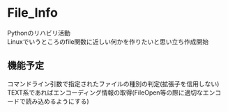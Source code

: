 # File_Info

Pythonのリハビリ活動  
Linuxでいうところのfile関数に近しい何かを作りたいと思い立ち作成開始  

## 機能予定

コマンドライン引数で指定されたファイルの種別の判定(拡張子を信用しない)  
TEXT系であればエンコーディング情報の取得(FileOpen等の際に適切なエンコードで読み込めるようにする)  
